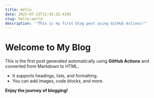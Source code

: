 ```yaml
---
title: Hello
date: 2025-07-23T11:43:33.419Z
slug: hello-world
description: '"This is my first blog post using GitHub Actions!"'
---
```

# Welcome to My Blog

This is the first post generated automatically using **GitHub Actions** and converted from Markdown to HTML.

* It supports headings, lists, and formatting.
* You can add images, code blocks, and more.

**Enjoy the journey of blogging!**